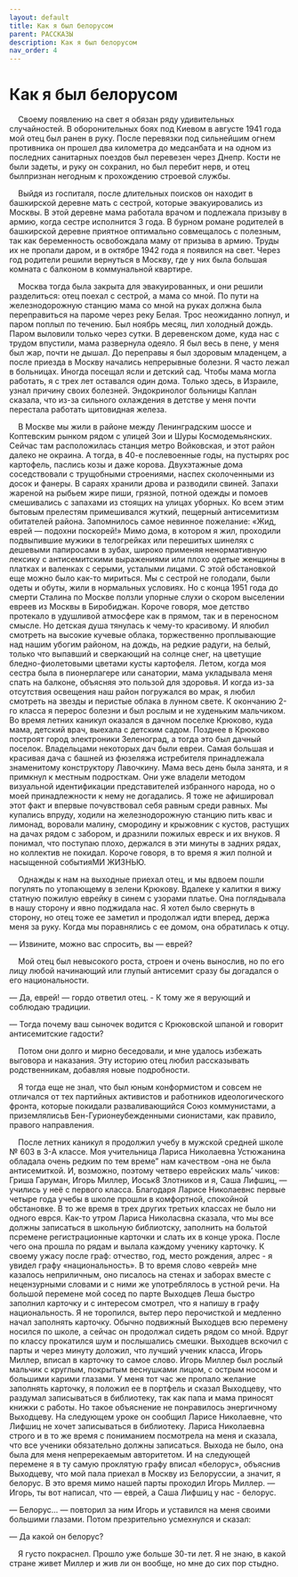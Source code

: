 ```yaml
---
layout: default
title: Как я был белорусом
parent: РАССКАЗЫ
description: Как я был белорусом
nav_order: 4
---
```


# Как я был белорусом

&nbsp;&nbsp;&nbsp;&nbsp;Своему появлению на свет я обязан ряду удивительных случайностей. В оборонительных боях под Киевом в августе 1941 года мой отец был ранен в руку. После перевязки под сильнейшим огнем противника он прошел два километра до медсанбата и на одном из последних санитарных поездов был перевезен через Днепр. Кости не были задеты, и руку он сохранил, но был перебит нерв, и отец былпризнан негодным к прохождению строевой службы.

&nbsp;&nbsp;&nbsp;&nbsp;Выйдя из госпиталя, после длительных поисков он находит в башкирской деревне мать с сестрой, которые эвакуировались из Москвы. В этой деревне мама работала врачом и подлежала призыву в армию, когда сестре исполнится 3 года. В бурном романе родителей в башкирской деревне приятное оптимально совмещалось с полезным, так как беременность освобождала маму от призыва в армию. Труды их не пропали даром, и в октябре 1942 года я появился на свет. Через год родители решили вернуться в Москву, где у них была большая комната с балконом в коммунальной квартире.

&nbsp;&nbsp;&nbsp;&nbsp;Москва тогда была закрыта для эвакуированных, и они решили разделиться: отец поехал с сестрой, а мама со мной. По пути на железнодорожную станцию мама со мной на руках должна была переправиться на пароме через реку Белая. Трос неожиданно лопнул, и паром поплыл по течению. Был ноябрь месяц, лил холодный дождь. Паром выловили только через сутки. В деревенском доме, куда нас с трудом впустили, мама развернула одеяло. Я был весь в пене, у меня был жар, почти не дышал. До переправы я был здоровым младенцем, а после приезда в Москву начались непрерывные болезни. Я часто лежал в больницах. Иногда посещал ясли и детский сад. Чтобы мама могла работать, я с трех лет оставался один дома. Только здесь, в Израиле, узнал причину своих болезней. Эндокринолог больницы Каплан сказала, что из-за сильного охлаждения в детстве у меня почти перестала работать щитовидная железа.

&nbsp;&nbsp;&nbsp;&nbsp;В Москве мы жили в районе между Ленинградским шоссе и Коптевским рынком рядом с улицей Зои и Шуры Космодемьянских. Сейчас там расположилась станция метро Войковская, и этот район далеко не окраина. А тогда, в 40-е послевоенные годы, на пустырях рос картофель, паслись козы и даже корова. Двухэтажные дома соседствовали с трущобными строениями, наспех сколоченными из досок и фанеры. В сараях хранили дрова и разводили свиней. Запахи жареной на рыбьем жире пиши, грязной, потной одежды и помоев смешивались с запахами из стоящих на улицах уборных. Ко всем этим бытовым прелестям примешивался жуткий, пещерный антисемитизм обитателей района. Запомнилось самое невинное пожелание: «Жид, еврей — подохни поскорей!» Мимо дома, в котором я жил, проходили подвыпившие мужики в телогрейках или перешитых шинелях с дешевыми папиросами в зубах, широко применяя ненормативную лексику с антисемитскими выражениями или плохо одетые женщины в платках и валенках с серыми, усталыми лицами. С этой обстановкой еще можно было как-то мириться. Мы с сестрой не голодали, были одеты и обуты, жили в нормальных условиях. Но с конца 1951 года до смерти Сталина по Москве ползли упорные слухи о скором выселении евреев из Москвы в Биробиджан. Короче говоря, мое детство протекало в удушливой атмосфере как в прямом, так и в переносном смысле. Но детская душа тянулась к чему-то красивому. И ялюбил смотреть на высокие кучевые облака, торжественно проплывающие над нашим убогим районом, на дождь, на редкие радуги, на белый, только что выпавший и сверкающий на солнце снег, на цветущие бледно-фиолетовыми цветами кусты картофеля. Летом, когда моя сестра была в пионерлагере или санатории, мама укладывала меня спать на балконе, объясняя это пользой для здоровья. И когда из-за отсутствия освещения наш район погружался во мрак, я любил смотреть на звезды и перистые облака в лунном свете. К окончанию 2-го класса я перерос болезни и был рослым и не худеньким мальчиком. Во время летних каникул оказался в дачном поселке Крюково, куда мама, детский врач, выехала с детским садом. Позднее в Крюково построят город электроники Зеленоград, а тогда это был дачный поселок. Владельцами некоторых дач были евреи. Самая большая и красивая дача с башней из фюзеляжа истребителя принадлежала знаменитому конструктору Лавочкину. Мама весь день была занята, и я примкнул к местным подросткам. Они уже владели методом визуальной идентификации представителей избранного народа, но о моей принадлежности к нему не догадались. Я тоже не афишировал этот факт и впервые почувствовал себя равным среди равных. Мы купались впруду, ходили на железнодорожную станцию пить квас и лимонад, воровали малину, смородину и крыжовник с кустов, растущих на дачах рядом с забором, и дразнили пожилых евреск и их внуков. Я понимал, что поступаю плохо, держался в эти минуты в задних рядах, но коллектив не покидал. Короче говоря, в то время я жил полной и насыщенной событияМИ ЖИЗНЬЮ.

&nbsp;&nbsp;&nbsp;&nbsp;Однажды к нам на выходные приехал отец, и мы вдвоем пошли погулять по утопающему в зелени Крюкову. Вдалеке у калитки я вижу статную пожилую еврейку в синем с узорами платье. Она поглядывала в нашу сторону и явно поджидала нас. Я хотел было свернуть в сторону, но отец тоже ее заметил и продолжал идти вперед, держа меня за руку. Когда мы поравнялись с ее домом, она обратилась к отцу.

— Извините, можно вас спросить, вы — еврей?

&nbsp;&nbsp;&nbsp;&nbsp;Мой отец был невысокого роста, строен и очень вынослив, но по его лицу любой начинающий или глупый антисемит сразу бы догадался о его национальности.

— Да, еврей! — гордо ответил отец. - К тому же я верующий и соблюдаю традиции.

— Тогда почему ваш сыночек водится с Крюковской шпаной и говорит антисемитские гадости?

&nbsp;&nbsp;&nbsp;&nbsp;Потом они долго и мирно беседовали, и мне удалось избежать выговора и наказания. Эту историю отец любил рассказывать родственникам, добавляя новые подробности.

&nbsp;&nbsp;&nbsp;&nbsp;Я тогда еще не знал, что был юным конформистом и совсем не отличался от тех партийных активистов и работников идеологического фронта, которые покидали разваливающийся Союз коммунистами, а приземлялисьв Бен-Гурионеубежденными сионистами, как правило, правого направления.

&nbsp;&nbsp;&nbsp;&nbsp;После летних каникул я продолжил учебу в мужской средней школе № 603 в 3-А классе. Моя учительница Лариса Николаевна Устюжанина обладала очень редким по тем време” нам качеством -она не была антисемиткой. И, возможно, поэтому четверо еврейских маль’ чиков: Гриша Гаруман, Игорь Миллер, Иоськ8 Злотников и я, Саша Лифшиц, — учились у неё с первого класса. Благодаря Ларисе Николаевнс первые четыре года учебы в школе прошли в комфортной, спокойной обстановке. В то же время в трех других третьих классах не было ни одного еврся. Как-то утром Лариса Николасвна сказала, что мы все должны записаться в школьную библиотску, заполнить на больтой псремене регистрационные карточки и слать их в конце урока. После чего она прошла по рядам и вылала каждому ученику карточку. К своему ужасу после граф: отчество, год, место рождения, алрес - я увидел графу «национальность». В то время слово «еврей» мне казалось неприличным, оно писалось на стенах и заборах вместе с нецензурными словами и с ними же употреблялось в устной речи. На большой перемене мой сосед по парте Выходцев Леша быстро заполнил карточку и с интересом смотрел, что я напишу в графу национальность. Я не торопился, вытер перо перочисткой и медленно начал заполнять карточку. Обычно подвижный Выходцев всю перемену носился по школе, а сейчас он продолжал сидеть рядом со мной. Вдруг по классу прокатился шум и послышались смешки. Выходцев вскочил с парты и через минуту доложил, что лучший ученик класса, Игорь Миллер, вписал в карточку то самое слово. Игорь Миллер был рослый мальчик с круглым, покрытым веснушками лицом, с острым носом и большими карими глазами. У меня тот час же пропало желание заполнять карточку, я положил ее в портфель и сказал Выходцеву, что раздумал записываться в библиотеку, так как папа и мама приносят книжки с работы. Но такое объяснение не понравилось энергичному Выходцеву. На следующем уроке он сообщил Ларисе Николаевне, что Лифшиц не хочет записываться в библиотеку. Лариса Николаевна строго и в то же время с пониманием посмотрела на меня и сказала, что все ученики обязательно должны записаться. Выхода не было, она была для меня непререкаемым авторитетом. И на следующей перемене я в ту самую проклятую графу вписал «белорус», объяснив Выходцеву, что мой пала приехал в Москву из Белоруссии, а значит, я белорус. В это время мимо нашей парты проходил Игорь Миллер. — Игорь, ты вот написал, что — еврей, а Саша Лифшиц у нас - белорус.

— Белорус... — повторил за ним Игорь и уставился на меня своими большими глазами. Потом презрительно усмехнулся и сказал:

— Да какой он белорус?

&nbsp;&nbsp;&nbsp;&nbsp;Я густо покраснел. Прошло уже больше 30-ти лет. Я не знаю, в какой стране живет Миллер и жив ли он вообще, но мне до сих пор стыдно.